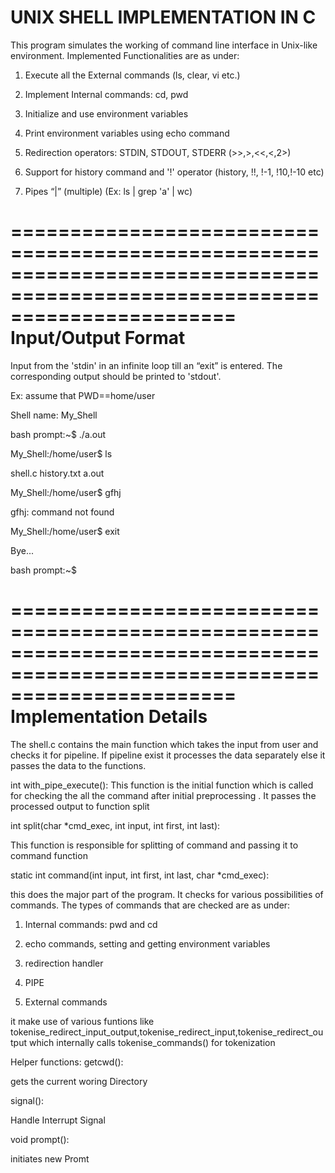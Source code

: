 
# UNIX SHELL IMPLEMENTATION IN C
This program simulates the working of command line interface in Unix-like environment. Implemented Functionalities are as under:

1. Execute all the External commands (ls, clear, vi etc.)

2. Implement Internal commands: cd, pwd

3. Initialize and use environment variables

4. Print environment variables using echo command

5. Redirection operators: STDIN, STDOUT, STDERR (>>,>,<<,<,2>) 

6. Support for history command and '!' operator (history, !!, !-1, !10,!-10 etc)

7. Pipes “|” (multiple) (Ex: ls | grep 'a' | wc)


===========================================================================================================================
                          Input/Output Format
===========================================================================================================================

Input from the 'stdin' in an infinite loop till an “exit” is entered.
The corresponding output should be printed to 'stdout'.

Ex:
assume that PWD==home/user

Shell name: My_Shell

bash prompt:~$ ./a.out

My_Shell:/home/user$ ls

shell.c history.txt a.out

My_Shell:/home/user$ gfhj

gfhj: command not found

My_Shell:/home/user$ exit

Bye...

bash prompt:~$


===========================================================================================================================
                         Implementation Details
=========================================================================================================================== 

The shell.c contains the main function which takes the input from user and checks it for pipeline. If pipeline exist it processes the data separately else it passes the data to the functions. 

int with_pipe_execute():
This function is the initial function which is called for checking the all the command after initial preprocessing . It passes the processed output to function split

int split(char *cmd_exec, int input, int first, int last):

This function is responsible for splitting of command and passing it to command function


static int command(int input, int first, int last, char *cmd_exec):

this does the major part of the program. It  checks for various possibilities of commands. The types of commands that are checked are as under:

1) Internal commands: pwd and cd

2) echo commands, setting and getting environment variables

3) redirection handler 

4) PIPE

5) External commands

it make use of various funtions like tokenise_redirect_input_output,tokenise_redirect_input,tokenise_redirect_output which internally calls tokenise_commands() for tokenization


Helper functions:
getcwd():

gets the current woring Directory

signal():

Handle Interrupt Signal

void prompt():

initiates new Promt 


